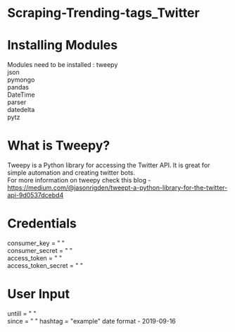 # Scraping-Trending-tags_Twitter

# Installing Modules
Modules need to be installed :
tweepy<br>
json<br>
pymongo<br>
pandas<br>
DateTime<br>
parser<br>
datedelta<br>
pytz

# What is Tweepy?
Tweepy is a Python library for accessing the Twitter API. It is great for simple automation and creating twitter bots. <br>
For more information on tweepy check this blog - https://medium.com/@jasonrigden/tweept-a-python-library-for-the-twitter-api-9d0537dcebd4

# Credentials 
consumer_key = " " <br>
consumer_secret = " " <br>
access_token = " " <br>
access_token_secret = " "

# User Input
untill = " "   
since = " "
hashtag = "example"
date format - 2019-09-16
